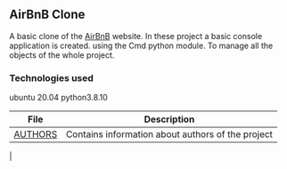 ## AirBnB Clone

A basic clone of the [AirBnB](https://www.airbnb.com/) website. In these project a basic console application is created. using the Cmd python module.
To manage all the objects of the whole project.


### Technologies used
ubuntu 20.04
python3.8.10

|   **File**   |   **Description**   |
| -------------- | --------------------- |
|[AUTHORS](./AUTHORS) | Contains information about authors of the project |[models](./models) | Contains classes that are used for the entire project and OOP representation of data
|

